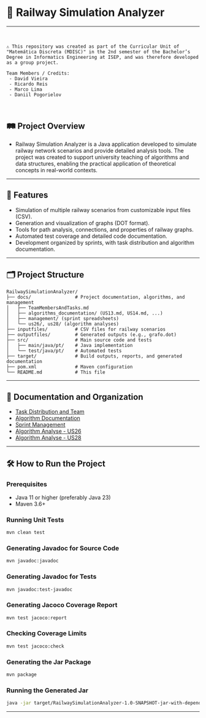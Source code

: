 # 🚂 Railway Simulation Analyzer

---

<br>

```
⚠️ This repository was created as part of the Curricular Unit of "Matemática Discreta (MDISC)" in the 2nd semester of the Bachelor’s Degree in Informatics Engineering at ISEP, and was therefore developed as a group project.

Team Members / Credits:
 - David Vieira
 - Ricardo Reis
 - Marco Lima
 - Daniil Pogorielov
```

<br>


## 🛤️ Project Overview

- Railway Simulation Analyzer is a Java application developed to simulate railway network scenarios and provide detailed analysis tools. The project was created to support university teaching of algorithms and data structures, enabling the practical application of theoretical concepts in real-world contexts.

---

## 🚀 Features
- Simulation of multiple railway scenarios from customizable input files (CSV).
- Generation and visualization of graphs (DOT format).
- Tools for path analysis, connections, and properties of railway graphs.
- Automated test coverage and detailed code documentation.
- Development organized by sprints, with task distribution and algorithm documentation.

---

## 🗂️ Project Structure

```
RailwaySimulationAnalyzer/
├── docs/                # Project documentation, algorithms, and management
│   ├── TeamMembersAndTasks.md
│   ├── algorithms_documentation/ (US13.md, US14.md, ...)
│   ├── management/ (sprint spreadsheets)
│   └── us26/, us28/ (algorithm analyses)
├── inputfiles/          # CSV files for railway scenarios
├── outputfiles/         # Generated outputs (e.g., grafo.dot)
├── src/                 # Main source code and tests
│   ├── main/java/pt/    # Java implementation
│   └── test/java/pt/    # Automated tests
├── target/              # Build outputs, reports, and generated documentation
├── pom.xml              # Maven configuration
└── README.md            # This file
```

---

## 📝️ Documentation and Organization
- [Task Distribution and Team](docs/TeamMembersAndTasks.md)
- [Algorithm Documentation](docs/algorithms_documentation/)
- [Sprint Management](docs/management/)
- [Algorithm Analyse - US26](docs/us26/)
- [Algorithm Analyse - US28](docs/us28/)

---

## 🛠️ How to Run the Project

### Prerequisites
- Java 11 or higher (preferably Java 23)
- Maven 3.6+

### Running Unit Tests
```sh
mvn clean test
```

### Generating Javadoc for Source Code
```sh
mvn javadoc:javadoc
```

### Generating Javadoc for Tests
```sh
mvn javadoc:test-javadoc
```

### Generating Jacoco Coverage Report
```sh
mvn test jacoco:report
```

### Checking Coverage Limits
```sh
mvn test jacoco:check
```

### Generating the Jar Package
```sh
mvn package
```

### Running the Generated Jar
```sh
java -jar target/RailwaySimulationAnalyzer-1.0-SNAPSHOT-jar-with-dependencies.jar
```

---
